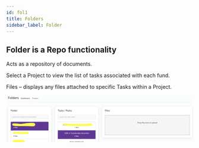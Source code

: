 ```yaml
---
id: fol1
title: Folders
sidebar_label: Folder
---
```



## Folder is a Repo functionality

Acts as a repository of documents.

Select a Project to view the list of tasks associated with each fund.

Files – displays any files attached to specific Tasks within a Project.

![Folder](/static/img/assets/folder.png)